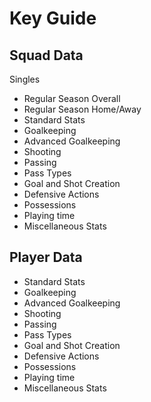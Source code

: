 # Key Guide

## Squad Data
Singles
- Regular Season Overall
- Regular Season Home/Away
- Standard Stats
- Goalkeeping
- Advanced Goalkeeping
- Shooting
- Passing
- Pass Types
- Goal and Shot Creation
- Defensive Actions
- Possessions
- Playing time
- Miscellaneous Stats

## Player Data
- Standard Stats
- Goalkeeping
- Advanced Goalkeeping
- Shooting
- Passing
- Pass Types
- Goal and Shot Creation
- Defensive Actions
- Possessions
- Playing time
- Miscellaneous Stats
